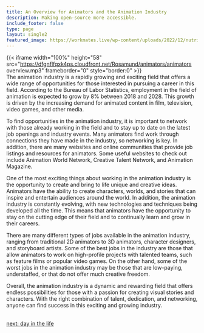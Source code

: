 ```yaml
---
title: An Overview for Animators and the Animation Industry
description: Making open-source more accessible.
include_footer: false
type: page
layout: single2
featured_image: https://workmates.live/wp-content/uploads/2022/12/nutritionist-5-scaled.jpg
---
```


{{< iframe width="100%" height="58" src="https://dfgnflfqxk4ps.cloudfront.net/Rosamund/animators/animators overview.mp3" frameborder="0" style="border:0" >}}<br>
The animation industry is a rapidly growing and exciting field that offers a wide range of opportunities for those interested in pursuing a career in this field. According to the Bureau of Labor Statistics, employment in the field of animation is expected to grow by 8% between 2018 and 2028. This growth is driven by the increasing demand for animated content in film, television, video games, and other media.

To find opportunities in the animation industry, it is important to network with those already working in the field and to stay up to date on the latest job openings and industry events. Many animators find work through connections they have made in the industry, so networking is key. In addition, there are many websites and online communities that provide job listings and resources for animators. Some useful websites to check out include Animation World Network, Creative Talent Network, and Animation Magazine.

One of the most exciting things about working in the animation industry is the opportunity to create and bring to life unique and creative ideas. Animators have the ability to create characters, worlds, and stories that can inspire and entertain audiences around the world. In addition, the animation industry is constantly evolving, with new technologies and techniques being developed all the time. This means that animators have the opportunity to stay on the cutting edge of their field and to continually learn and grow in their careers.

There are many different types of jobs available in the animation industry, ranging from traditional 2D animators to 3D animators, character designers, and storyboard artists. Some of the best jobs in the industry are those that allow animators to work on high-profile projects with talented teams, such as feature films or popular video games. On the other hand, some of the worst jobs in the animation industry may be those that are low-paying, understaffed, or that do not offer much creative freedom.

Overall, the animation industry is a dynamic and rewarding field that offers endless possibilities for those with a passion for creating visual stories and characters. With the right combination of talent, dedication, and networking, anyone can find success in this exciting and growing industry.

<br>
<a href="https://insights.workdojos.com/animators/day-in-the-life">next: day in the life</a>
</p>